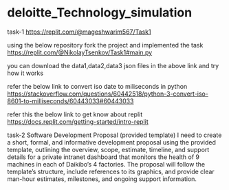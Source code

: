 # deloitte_Technology_simulation

task-1 https://replit.com/@mageshwarim567/Task1

using the below repository fork the project and implemented the task
https://replit.com/@NikolayTsenkov/Task1#main.py

you can download the data1,data2,data3 json files in the above link and try how it works

refer the below link to convert iso date to miliseconds in python
https://stackoverflow.com/questions/60442518/python-3-convert-iso-8601-to-milliseconds/60443033#60443033

refer this the below link to get know about replit
https://docs.replit.com/getting-started/intro-replit

task-2 Software Development Proposal (provided template)
I need to create a short, formal, and informative development proposal using the provided template, outlining the overview, scope, estimate, timeline, and support details for a private intranet dashboard that monitors the health of 9 machines in each of Daikibo’s 4 factories.
The proposal will follow the template’s structure, include references to its graphics, and provide clear man-hour estimates, milestones, and ongoing support information.
